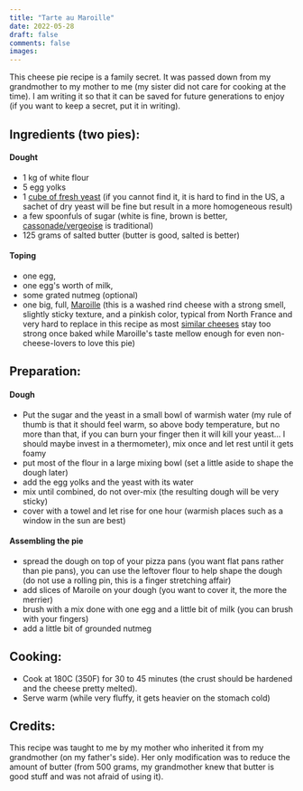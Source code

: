 ```yaml
---
title: "Tarte au Maroille"
date: 2022-05-28
draft: false
comments: false
images:
---
```


This cheese pie recipe is a family secret.
It was passed down from my grandmother to my mother to me (my sister did not care for cooking at the time).
I am writing it so that it can be saved for future generations to enjoy (if you want to keep a secret, put it in writing).

## Ingredients (two pies):

#### Dought

* 1 kg of white flour
* 5 egg yolks
* 1 [cube of fresh yeast](https://en.wikipedia.org/wiki/Baker%27s_yeast#/media/File:Compressed_fresh_yeast_-_1.jpg) (if you cannot find it, it is hard to find in the US, a sachet of dry yeast will be fine but result in a more homogeneous result)
* a few spoonfuls of sugar (white is fine, brown is better, [cassonade/vergeoise](https://store.belgianshop.com/sugars/91-tirlemont-cassonade-graeffe-1kg.html) is traditional)
* 125 grams of salted butter (butter is good, salted is better)

#### Toping

* one egg,
* one egg's worth of milk,
* some grated nutmeg (optional)
* one big, full, [Maroille](https://en.wikipedia.org/wiki/Maroilles_cheese) (this is a washed rind cheese with a strong smell, slightly sticky texture, and a pinkish color, typical from North France and very hard to replace in this recipe as most [similar cheeses](https://www.gourmetsleuth.com/ingredients/detail/maroilles-cheese) stay too strong once baked while Maroille's taste mellow enough for even non-cheese-lovers to love this pie)

## Preparation:

#### Dough

* Put the sugar and the yeast in a small bowl of warmish water (my rule of thumb is that it should feel warm, so above body temperature, but no more than that, if you can burn your finger then it will kill your yeast... I should maybe invest in a thermometer), mix once and let rest until it gets foamy
* put most of the flour in a large mixing bowl (set a little aside to shape the dough later)
* add the egg yolks and the yeast with its water
* mix until combined, do not over-mix (the resulting dough will be very sticky)
* cover with a towel and let rise for one hour (warmish places such as a window in the sun are best)

#### Assembling the pie

* spread the dough on top of your pizza pans (you want flat pans rather than pie pans), you can use the leftover flour to help shape the dough (do not use a rolling pin, this is a finger stretching affair)
* add slices of Maroile on your dough (you want to cover it, the more the merrier)
* brush with a mix done with one egg and a little bit of milk (you can brush with your fingers)
* add a little bit of grounded nutmeg

## Cooking:

* Cook at 180C (350F) for 30 to 45 minutes (the crust should be hardened and the cheese pretty melted).
* Serve warm (while very fluffy, it gets heavier on the stomach cold)

## Credits:

This recipe was taught to me by my mother who inherited it from my grandmother (on my father's side).
Her only modification was to reduce the amount of butter (from 500 grams, my grandmother knew that butter is good stuff and was not afraid of using it).
